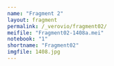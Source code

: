 ```yaml
---
name: "Fragment 2"
layout: fragment
permalink: /_verovio/fragment02/
meifile: "Fragment02-1408a.mei"
notebook: "1"
shortname: "Fragment02"
imgfile: 1408.jpg
---
```

